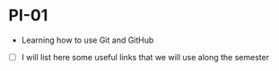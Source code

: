 # PI-01

- Learning how to use Git and GitHub

- [ ] I will list here some useful links that we will use along the semester